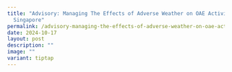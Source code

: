 ```yaml
---
title: "Advisory: Managing The Effects of Adverse Weather on OAE Activities in
  Singapore"
permalink: /advisory-managing-the-effects-of-adverse-weather-on-oae-activities-in-singapore/
date: 2024-10-17
layout: post
description: ""
image: ""
variant: tiptap
---
```

